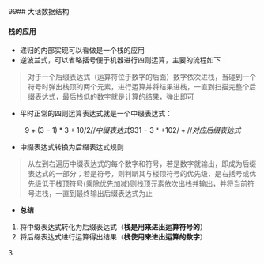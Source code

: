 99## 大话数据结构

#### 栈的应用
* 递归的内部实现可以看做是一个栈的应用
* 逆波兰式，可以省略括号便于机器进行四则运算，主要的流程如下：
> 对于一个后缀表达式（运算符位于数字的后面）数字依次进栈，当碰到一个符号时弹出栈顶的两个元素，进行运算并将结果进栈，一直到扫描完整个后缀表达式，最后栈低的数字就是计算的结果，弹出即可
* 平时正常的四则运算表达式就是一个中缀表达式：
```math
9+(3-1)*3+10/2  // 中缀表达式
9 3 1-3*+10 2/+ // 对应后缀表达式
```
* 中缀表达式转换为后缀表达式规则
> 从左到右遍历中缀表达式的每个数字和符号，若是数字就输出，即成为后缀表达式的一部分；若是符号，则判断其与楼顶符号的优先级，是右括号或优先级低于栈顶符号(乘除优先加减)则栈顶元素依次出栈并输出，并将当前符号进栈，一直到最终输出后缀表达式为止

* **总结**
1. 将中缀表达式转化为后缀表达式（**栈是用来进出运算符号的**）
2. 将后缀表达式进行运算得出结果（**栈使用来进出运算的数字**）

3 